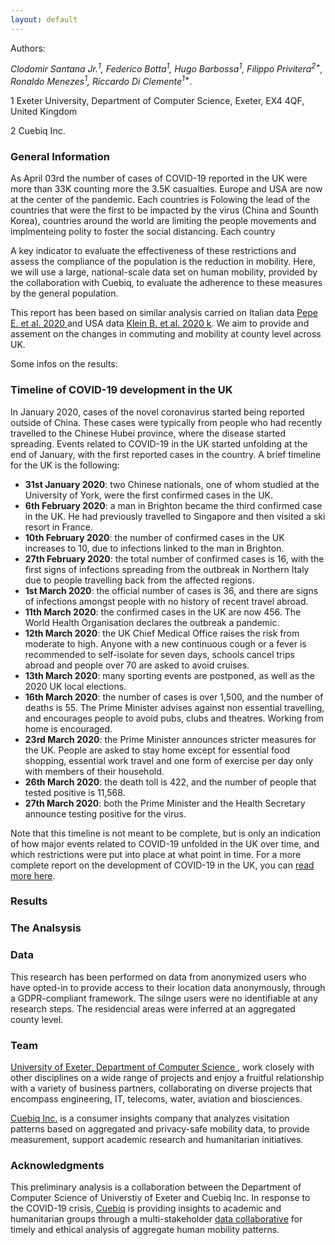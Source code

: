 ```yaml
---
layout: default
---
```

Authors:

<em> Clodomir Santana Jr.<sup>1</sup>, Federico Botta<sup>1</sup>, Hugo Barbossa<sup>1</sup>, Filippo Privitera<sup>2+</sup>, Ronaldo Menezes<sup>1</sup>, Riccardo Di Clemente<sup>1*</sup></em>.

1 Exeter University, Department of Computer Science, Exeter, EX4 4QF, United Kingdom<p>
2 Cuebiq Inc.
 
### General Information

As April 03rd the number of cases of COVID-19 reported in the UK were more than 33K counting more the 3.5K casualties. Europe and USA are now at the center of the pandemic. 
Each countries is 
Folowing the lead of the countries that were the first to be impacted by the virus (China and Sounth Korea), countries around the world are limiting the people movements and implmenteing polity to foster the social distancing.
Each country 

A key indicator to evaluate the effectiveness of these restrictions and assess the compliance of the population is the reduction in mobility. Here, we will use a large, national-scale data set on human mobility, provided by the collaboration with Cuebiq, to evaluate the adherence to these measures by the general population.

This report has been based on similar analysis carried on Italian data 
<a href="https://doi.org/10.1101/2020.03.22.20039933"> Pepe E. et al. 2020 </a>  and USA data
 <a href="https://www.mobs-lab.org/uploads/6/7/8/7/6787877/assessing_mobility_changes_in_the_united_states_during_the_covid_19_outbreak.pdf"> Klein B. et al. 2020 k</a>. We aim to provide and assement on the changes in commuting and mobility at county level across UK.
 
 Some infos on the results:
 
 

### Timeline of COVID-19 development in the UK
In January 2020, cases of the novel coronavirus started being reported outside of China. These cases were typically from people who had recently travelled to the Chinese Hubei province, where the disease started spreading. Events related to COVID-19 in the UK started unfolding at the end of January, with the first reported cases in the country. A brief timeline for the UK is the following:
   * <b>31st January 2020</b>: two Chinese nationals, one of whom studied at the University of York, were the first confirmed cases in the UK.
   * <b>6th February 2020</b>: a man in Brighton became the third confirmed case in the UK. He had previously travelled to Singapore and then visited a ski resort in France.
   * <b>10th February 2020</b>: the number of confirmed cases in the UK increases to 10, due to infections linked to the man in Brighton.
   * <b>27th February 2020</b>: the total number of confirmed cases is 16, with the first signs of infections spreading from the outbreak in Northern Italy due to people travelling back from the affected regions.
   * <b>1st March 2020</b>: the official number of cases is 36, and there are signs of infections amongst people with no history of recent travel abroad.
   * <b>11th March 2020</b>: the confirmed cases in the UK are now 456. The World Health Organisation declares the outbreak a pandemic.
   * <b>12th March 2020</b>: the UK Chief Medical Office raises the risk from moderate to high. Anyone with a new continuous cough or a fever is recommended to self-isolate for seven days, schools cancel trips abroad and people over 70 are asked to avoid cruises.
   * <b>13th March 2020</b>: many sporting events are postponed, as well as the 2020 UK local elections.
   * <b>16th March 2020</b>: the number of cases is over 1,500, and the number of deaths is 55. The Prime Minister advises against non essential travelling, and encourages people to avoid pubs, clubs and theatres. Working from home is encouraged.
   * <b>23rd March 2020</b>: the Prime Minister announces stricter measures for the UK. People are asked to stay home except for essential food shopping, essential work travel and one form of exercise per day only with members of their household.
   * <b>26th March 2020</b>: the death toll is 422, and the number of people that tested positive is 11,568.
   * <b>27th March 2020</b>: both the Prime Minister and the Health Secretary announce testing positive for the virus.

Note that this timeline is not meant to be complete, but is only an indication of how major events related to COVID-19 unfolded in the UK over time, and which restrictions were put into place at what point in time. For a more complete report on the development of COVID-19 in the UK, you can <a href="https://en.wikipedia.org/wiki/2020_coronavirus_pandemic_in_the_United_Kingdom" target = "_blank" rel = "no opener no referrer">read more here</a>. 

### Results






### The Analsysis



### Data

This research has been performed on data from anonymized users who have opted-in to provide access to their location data anonymously, through a GDPR-compliant framework. The silnge users were no identifiable at any research steps. The residencial areas were inferred at an aggregated county level.

### Team

<a href="http://emps.exeter.ac.uk/computer-science/"> University of Exeter, Department of Computer Science </a>, work closely with other disciplines on a wide range of projects and enjoy a fruitful relationship with a variety of business partners, collaborating on diverse projects that encompass engineering, IT, telecoms, water, aviation and biosciences. <p>
 
<a href="https://www.cuebiq.com/"> Cuebiq Inc.</a> is a consumer insights company that analyzes visitation patterns based on aggregated and privacy-safe mobility data, to provide measurement, support academic research and humanitarian initiatives. 


### Acknowledgments
This preliminary analysis is a collaboration between the Department of Computer Science of Universtiy of Exeter and Cuebiq Inc. In response to the COVID-19 crisis, <a href= "https://www.cuebiq.com/">Cuebiq</a> is providing insights to academic and humanitarian groups through a multi-stakeholder <a href="https://www.cuebiq.com/about/data-for-good/"> data collaborative</a> for timely and ethical analysis of aggregate human mobility patterns.
